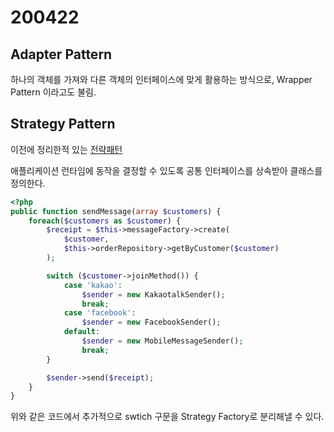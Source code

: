 # 200422

## Adapter Pattern

하나의 객체를 가져와 다른 객체의 인터페이스에 맞게 활용하는 방식으로, Wrapper Pattern 이라고도 불림.

## Strategy Pattern

이전에 정리한적 있는 [전략패턴](https://github.com/hodory/TIL/blob/master/DesignPattern/Strategy.md)

애플리케이션 런타임에 동작을 결정할 수 있도록 공통 인터페이스를 상속받아 클래스를 정의한다.

```php
<?php
public function sendMessage(array $customers) {
    foreach($customers as $customer) {
        $receipt = $this->messageFactory->create(
            $customer,
            $this->orderRepository->getByCustomer($customer)
        );

        switch ($customer->joinMethod()) {
            case 'kakao':
                $sender = new KakaotalkSender();
                break;
            case 'facebook':
                $sender = new FacebookSender();
            default:
                $sender = new MobileMessageSender();
                break;
        }

        $sender->send($receipt);
    }
}
```

위와 같은 코드에서 추가적으로 swtich 구문을 Strategy Factory로 분리해낼 수 있다.
